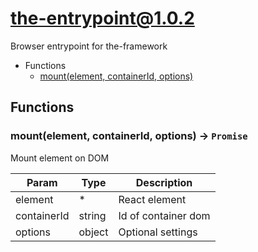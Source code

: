 # the-entrypoint@1.0.2

Browser entrypoint for the-framework

+ Functions
  + [mount(element, containerId, options)](#the-entrypoint-function-mount)

## Functions

<a class='md-heading-link' name="the-entrypoint-function-mount" ></a>

### mount(element, containerId, options) -> `Promise`

Mount element on DOM

| Param | Type | Description |
| ----- | --- | -------- |
| element | * | React element |
| containerId | string | Id of container dom |
| options | object | Optional settings |





